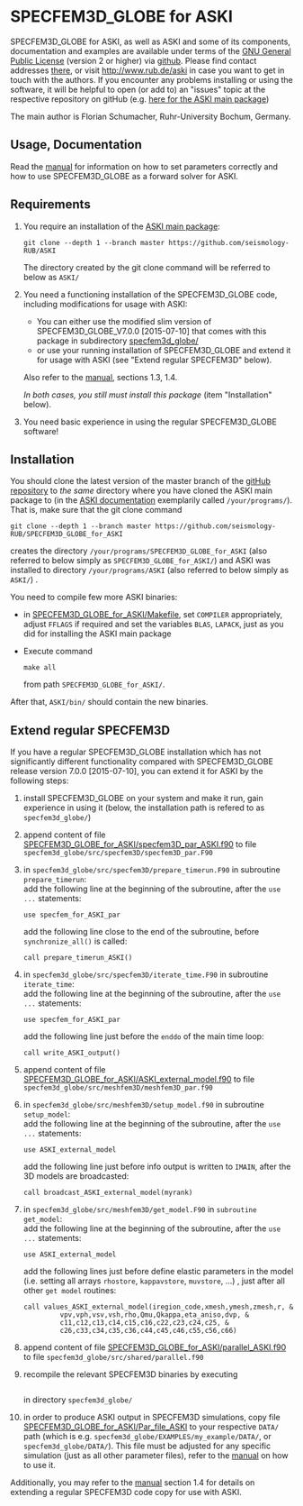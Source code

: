 # SPECFEM3D_GLOBE for ASKI

SPECFEM3D_GLOBE for ASKI, as well as ASKI and some of its components, 
documentation and examples are available under terms of the 
[GNU General Public License](https://github.com/seismology-RUB/ASKI/blob/master/LICENSE)
(version 2 or higher) via [github](https://github.com/seismology-RUB). 
Please find contact addresses [there](https://github.com/seismology-RUB), or visit 
http://www.rub.de/aski in case you want to get in touch with the authors. If you 
encounter any problems installing or using the software, it will be helpful to 
open (or add to) an "issues" topic at the respective repository on gitHub (e.g.
[here for the ASKI main package](https://github.com/seismology-RUB/ASKI/issues))

The main author is Florian Schumacher, Ruhr-University Bochum, Germany. 


## Usage, Documentation

Read the [manual](doc/SPECFEM3D_GLOBE_for_ASKI_manual.pdf) for information on 
how to set parameters correctly and how to use SPECFEM3D_GLOBE as a forward 
solver for ASKI. 


## Requirements

1. You require an installation of the [ASKI main package](https://github.com/seismology-RUB/ASKI):
   ```
   git clone --depth 1 --branch master https://github.com/seismology-RUB/ASKI
   ```
   
   The directory created by the git clone command will be referred to below as `ASKI/`

2. You need a functioning installation of the SPECFEM3D_GLOBE code, including 
   modifications for usage with ASKI:
   * You can either use the modified slim version of SPECFEM3D_GLOBE_V7.0.0 \[2015-07-10\]
     that comes with this package in subdirectory [specfem3d_globe/](specfem3d_globe/)
   * or use your running installation of SPECFEM3D_GLOBE and extend it for usage
     with ASKI (see "Extend regular SPECFEM3D" below).
     
   Also refer to the [manual](doc/SPECFEM3D_GLOBE_for_ASKI_manual.pdf), sections 1.3, 1.4.
   
   *In both cases, you still must install this package* (item "Installation" below).
       
3. You need basic experience in using the regular SPECFEM3D_GLOBE software!


## Installation

You should clone the latest version of the master branch of the 
[gitHub repository](https://github.com/seismology-RUB/SPECFEM3D_GLOBE_for_ASKI) 
to *the same* directory where you have cloned the ASKI main package to (in the 
[ASKI documentation](https://github.com/seismology-RUB/ASKI/blob/master/doc/ASKI_manual.pdf)
exemplarily called `/your/programs/`). That is, make sure that the git clone command
```
git clone --depth 1 --branch master https://github.com/seismology-RUB/SPECFEM3D_GLOBE_for_ASKI
```

creates the directory `/your/programs/SPECFEM3D_GLOBE_for_ASKI` (also referred to 
below simply as `SPECFEM3D_GLOBE_for_ASKI/`) and ASKI was installed to directory
`/your/programs/ASKI` (also referred to below simply as `ASKI/`) .

You need to compile few more ASKI binaries:
* in [SPECFEM3D_GLOBE_for_ASKI/Makefile](Makefile), set `COMPILER` appropriately, 
  adjust `FFLAGS` if required and set the variables `BLAS`, `LAPACK`, just as you did 
  for installing the ASKI main package
* Execute command
  ```
  make all
  ```
  
  from path `SPECFEM3D_GLOBE_for_ASKI/`.
  
After that, `ASKI/bin/` should contain the new binaries.


## Extend regular SPECFEM3D

If you have a regular SPECFEM3D_GLOBE installation which has not significantly
different functionality compared with SPECFEM3D_GLOBE release version 7.0.0 
\[2015-07-10\], you can extend it for ASKI by the following steps:

1. install SPECFEM3D_GLOBE on your system and make it run, gain 
   experience in using it (below, the installation path is refered to as 
   `specfem3d_globe/`)
2. append content of file [SPECFEM3D_GLOBE_for_ASKI/specfem3D_par_ASKI.f90](specfem3D_par_ASKI.f90) to file
   `specfem3d_globe/src/specfem3D/specfem3D_par.F90`
3. in `specfem3d_globe/src/specfem3D/prepare_timerun.F90` in subroutine `prepare_timerun`:<br>
   add the following line at the beginning of the subroutine, after the `use ...` statements:
   ```
   use specfem_for_ASKI_par
   ```
   
   add the following line close to the end of the subroutine, before `synchronize_all()` is called:
   ```
   call prepare_timerun_ASKI()
   ```
   
4. in `specfem3d_globe/src/specfem3D/iterate_time.F90` in subroutine `iterate_time`:<br>
   add the following line at the beginning of the subroutine, after the `use ...` statements:
   ```
   use specfem_for_ASKI_par
   ```
   
   add the following line just before the `enddo` of the main time loop:
   ```
   call write_ASKI_output()
   ```
   
5. append content of file [SPECFEM3D_GLOBE_for_ASKI/ASKI_external_model.f90](ASKI_external_model.f90) to file
   `specfem3d_globe/src/meshfem3D/meshfem3D_par.f90`
6. in `specfem3d_globe/src/meshfem3D/setup_model.f90` in subroutine `setup_model`:<br>
   add the following line at the beginning of the subroutine, after the `use ...` statements:
   ```
   use ASKI_external_model
   ```
   
   add the following line just before info output is written to `IMAIN`, after the 3D models are broadcasted:
   ```
   call broadcast_ASKI_external_model(myrank)
   ```
   
7. in `specfem3d_globe/src/meshfem3D/get_model.F90` in `subroutine get_model`:<br>
   add the following line at the beginning of the subroutine, after the `use ...` statements:
   ```
   use ASKI_external_model
   ```
   
   add the following lines just before define elastic parameters in the model (i.e. setting all 
   arrays `rhostore`, `kappavstore`, `muvstore`, ...) , just after all other `get model` routines:
   ```
   call values_ASKI_external_model(iregion_code,xmesh,ymesh,zmesh,r, &
            vpv,vph,vsv,vsh,rho,Qmu,Qkappa,eta_aniso,dvp, &
            c11,c12,c13,c14,c15,c16,c22,c23,c24,c25, &
            c26,c33,c34,c35,c36,c44,c45,c46,c55,c56,c66)
   ```

8. append content of file [SPECFEM3D_GLOBE_for_ASKI/parallel_ASKI.f90](parallel_ASKI.f90)
   to file `specfem3d_globe/src/shared/parallel.f90`
9. recompile the relevant SPECFEM3D binaries by executing
   ```make xmeshfem3D xspecfem3D
   ```
   
   in directory `specfem3d_globe/`
10. in order to produce ASKI output in SPECFEM3D simulations, copy file
    [SPECFEM3D_GLOBE_for_ASKI/Par_file_ASKI](Par_file_ASKI) to your respective `DATA/` path
    (which is e.g. `specfem3d_globe/EXAMPLES/my_example/DATA/`, or `specfem3d_globe/DATA/`). This 
    file must be adjusted for any specific simulation (just as all other parameter files), 
    refer to the [manual](doc/SPECFEM3D_GLOBE_for_ASKI_manual.pdf) on how to use it.

Additionally, you may refer to the [manual](doc/SPECFEM3D_GLOBE_for_ASKI_manual.pdf)
section 1.4 for details on extending a regular SPECFEM3D code copy for use with ASKI.

